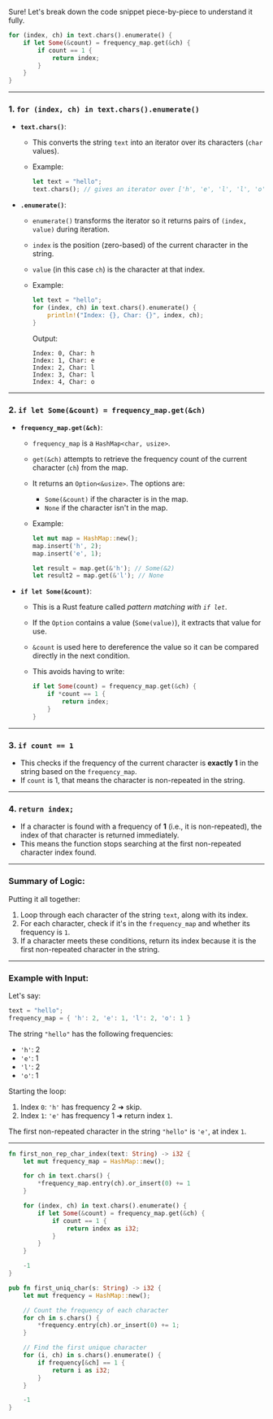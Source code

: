
Sure! Let's break down the code snippet piece-by-piece to understand it fully.

```rust
for (index, ch) in text.chars().enumerate() {
    if let Some(&count) = frequency_map.get(&ch) {
        if count == 1 {
            return index;
        }
    }
}
```

---

### 1. `for (index, ch) in text.chars().enumerate()`

- **`text.chars()`**:
    
    - This converts the string `text` into an iterator over its characters (`char` values).
    - Example:
        
        ```rust
        let text = "hello";
        text.chars(); // gives an iterator over ['h', 'e', 'l', 'l', 'o']
        ```
        
- **`.enumerate()`**:
    
    - `enumerate()` transforms the iterator so it returns pairs of `(index, value)` during iteration.
    - `index` is the position (zero-based) of the current character in the string.
    - `value` (in this case `ch`) is the character at that index.
    - Example:
        
        ```rust
        let text = "hello";
        for (index, ch) in text.chars().enumerate() {
            println!("Index: {}, Char: {}", index, ch);
        }
        ```
        
        Output:
        
        ```
        Index: 0, Char: h
        Index: 1, Char: e
        Index: 2, Char: l
        Index: 3, Char: l
        Index: 4, Char: o
        ```
        

---

### 2. `if let Some(&count) = frequency_map.get(&ch)`

- **`frequency_map.get(&ch)`**:
    
    - `frequency_map` is a `HashMap<char, usize>`.
    - `get(&ch)` attempts to retrieve the frequency count of the current character (`ch`) from the map.
    - It returns an `Option<&usize>`. The options are:
        - `Some(&count)` if the character is in the map.
        - `None` if the character isn't in the map.
    - Example:
        
        ```rust
        let mut map = HashMap::new();
        map.insert('h', 2);
        map.insert('e', 1);
        
        let result = map.get(&'h'); // Some(&2)
        let result2 = map.get(&'l'); // None
        ```
        
- **`if let Some(&count)`**:
    
    - This is a Rust feature called _pattern matching with `if let`_.
    - If the `Option` contains a value (`Some(value)`), it extracts that value for use.
    - `&count` is used here to dereference the value so it can be compared directly in the next condition.
    - This avoids having to write:
        
        ```rust
        if let Some(count) = frequency_map.get(&ch) {
            if *count == 1 {
                return index;
            }
        }
        ```
        

---

### 3. `if count == 1`

- This checks if the frequency of the current character is **exactly 1** in the string based on the `frequency_map`.
- If `count` is 1, that means the character is non-repeated in the string.

---

### 4. `return index;`

- If a character is found with a frequency of **1** (i.e., it is non-repeated), the index of that character is returned immediately.
- This means the function stops searching at the first non-repeated character index found.

---

### Summary of Logic:

Putting it all together:

1. Loop through each character of the string `text`, along with its index.
2. For each character, check if it's in the `frequency_map` and whether its frequency is `1`.
3. If a character meets these conditions, return its index because it is the first non-repeated character in the string.

---

### Example with Input:

Let's say:

```rust
text = "hello";
frequency_map = { 'h': 2, 'e': 1, 'l': 2, 'o': 1 }
```

The string `"hello"` has the following frequencies:

- `'h'`: 2
- `'e'`: 1
- `'l'`: 2
- `'o'`: 1

Starting the loop:

1. Index `0`: `'h'` has frequency 2 ➜ skip.
2. Index `1`: `'e'` has frequency 1 ➜ return index `1`.

The first non-repeated character in the string `"hello"` is `'e'`, at index `1`.

---


```rust
fn first_non_rep_char_index(text: String) -> i32 {
	let mut frequency_map = HashMap::new();

	for ch in text.chars() {
		*frequency_map.entry(ch).or_insert(0) += 1
	}

	for (index, ch) in text.chars().enumerate() {
		if let Some(&count) = frequency_map.get(&ch) {
			if count == 1 {
				return index as i32;
			}
		}
	}

	-1
}
```



```rust
pub fn first_uniq_char(s: String) -> i32 {
    let mut frequency = HashMap::new();

    // Count the frequency of each character
    for ch in s.chars() {
        *frequency.entry(ch).or_insert(0) += 1;
    }

    // Find the first unique character
    for (i, ch) in s.chars().enumerate() {
        if frequency[&ch] == 1 {
            return i as i32;
        }
    }

    -1
}
```